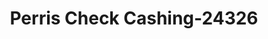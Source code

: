 ---
f_zip-code: 92570
f_state-code: CA
title: Perris Check Cashing-24326
f_phone: 951-657-9660
f_city-only: Perris
f_address: 277 E 4th Street Perris
f_location-unique-id: '24326'
slug: perris-check-cashing-24326
updated-on: '2024-05-30T13:46:58.046Z'
created-on: '2024-05-30T13:36:59.803Z'
published-on: '2024-05-30T13:54:32.469Z'
f_city-state: cms/city/perris-ca.md
f_company: cms/company/perris-check-cashing.md
f_state: cms/state/california.md
layout: '[payday-loan].html'
tags: payday-loan
---